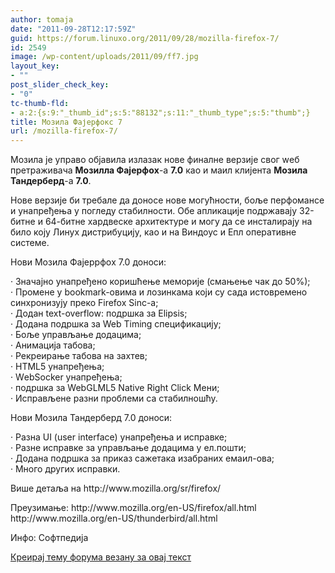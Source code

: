 ```yaml
---
author: tomaja
date: "2011-09-28T12:17:59Z"
guid: https://forum.linuxo.org/2011/09/28/mozilla-firefox-7/
id: 2549
image: /wp-content/uploads/2011/09/ff7.jpg
layout_key:
- ""
post_slider_check_key:
- "0"
tc-thumb-fld:
- a:2:{s:9:"_thumb_id";s:5:"88132";s:11:"_thumb_type";s:5:"thumb";}
title: Мозила Фајерфокс 7
url: /mozilla-firefox-7/
---
```

Мозила је управо објавила излазак нове финалне верзије свог wеб претраживача **Мозилла Фајерфоx**-а **7.0** као и маил клијента **Мозила Тандерберд**-а **7.0**.

Нове верзије би требале да доносе нове могућности, боље перфомансе и унапређења у погледу стабилности. Обе апликације подржавају 32-битне и 64-битне хардвеске архитектуре и могу да се инсталирају на било коју Линуx дистрибуцију, као и на Виндоус и Епл оперативне системе.

Нови Мозила Фајеррфоx 7.0 доноси:

· Значајно унапређено коришћење меморије (смањење чак до 50%);  
· Промене у bookmark-овима и лозинкама који су сада истовремено синхронизују преко Firefox Sinc-а;  
· Додан text-overflow: подршка за Elipsis;  
· Додана подршка за Web Timing спецификацију;  
· Боље управљање додацима;  
· Анимација табова;  
· Рекреирање табова на захтев;  
· HTML5 унапређења;  
· WеbSocker унапређења;  
· подршка за WebGLML5 Native Right Click</em> Мени;  
· Исправљене разни проблеми са стабилношћу.

Нови Мозила Тандерберд 7.0 доноси:

· Разна UI (user interface) унапређења и исправке;  
· Разне исправке за управљање додацима у ел.пошти;  
· Додана подршка за приказ сажетака изабраних емаил-ова;  
· Много других исправки.

<p class="info">
  Више детаља на http://www.mozilla.org/sr/firefox/
</p>

<p class="download">
  Преузимање: http://www.mozilla.org/en-US/firefox/all.html<br /> http://www.mozilla.org/en-US/thunderbird/all.html
</p>

Инфо: Софтпедиjа

[Креирај тему форума везану за овај текст](https://linuxo.org/nova-tema-na-forumu/?se_pid=2549)